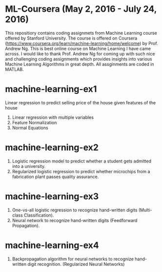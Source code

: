 # ML-Coursera (May 2, 2016 - July 24, 2016)
This repositiory contains coding assignmets from Machine Learning course offered by Stanford University. The course is offered on Coursera (https://www.coursera.org/learn/machine-learning/home/welcome) by Prof. Andrew Ng. This is best online course on  Machine Learning I have came across. I would like to thank Prof. Andrew Ng for coming up with such nice and challenging coding assignments which provides insights into various Machine Learning Algorithms in great depth. All assginments are coded in MATLAB.

# machine-learning-ex1
Linear regression to predict selling price of the house given features of the house
  1. Linear regression with multiple variables
  2. Feature Normalization
  3. Normal Equations

# machine-learning-ex2	
  1. Logistic regression model to predict whether a student gets admitted into a university.
  2. Regularized logistic regression to predict whether microchips from a fabrication plant passes quality assurance.

# machine-learning-ex3
  1. One-vs-all logistic regression to recognize hand-written digits (Multi-class Classification).
  2. Neural network to recognize hand-written digits (Feedforward Propagation).

# machine-learning-ex4
  1. Backpropagation algorithm for neural networks to recognize hand-written digit recognition. (Regularized Neural Networks)
